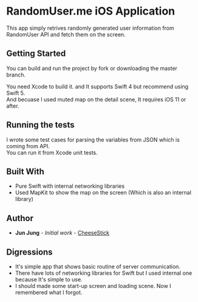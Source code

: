 # RandomUser.me iOS Application

This app simply retrives randomly generated user information from RandomUser API and fetch them on the screen.

## Getting Started

You can build and run the project by fork or downloading the master branch.

You need Xcode to build it. and It supports Swift 4 but recommend using Swift 5.  
And becuase I used muted map on the detail scene, It requires iOS 11 or after.

## Running the tests

I wrote some test cases for parsing the variables from JSON which is coming from API.  
You can run it from Xcode unit tests.

## Built With

* Pure Swift with internal networking libraries
* Used MapKit to show the map on the screen (Which is also an internal library)

## Author

* **Jun Jung** - *Initial work* - [CheeseStick](https://github.com/CheeseStick)

## Digressions

* It's simple app that shows basic routine of server communication.
* There have lots of networking libraries for Swift but I used internal one because It's simple to use.
* I should made some start-up screen and loading scene. Now I remembered what I forgot.
